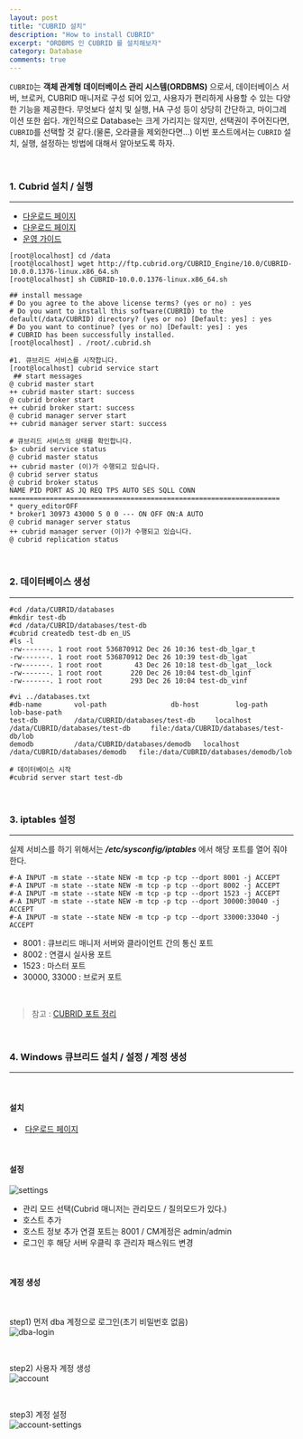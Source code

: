 ```yaml
---
layout: post
title: "CUBRID 설치"
description: "How to install CUBRID"
excerpt: "ORDBMS 인 CUBRID 를 설치해보자"
category: Database
comments: true
---
```


`CUBRID`는 **객체 관계형 데이터베이스 관리 시스템(ORDBMS)** 으로서, 데이터베이스 서버, 브로커, CUBRID 매니저로 구성 되어 있고,
사용자가 편리하게 사용할 수 있는 다양한 기능을 제공한다. 무엇보다 설치 및 실행, HA 구성 등이 상당히 간단하고, 마이그레이션 또한 쉽다.
개인적으로 Database는 크게 가리지는 않지만, 선택권이 주어진다면, `CUBRID`를 선택할 것 같다.(물론, 오라클을 제외한다면...) 이번 포스트에서는 
`CUBRID` 설치, 실행, 설정하는 방법에 대해서 알아보도록 하자. 

<br>

### 1. Cubrid 설치 / 실행
---
+ [다운로드 페이지](http://www.cubrid.com/zbxe/download)
+ [다운로드 페이지](http://www.cubrid.org//linux/64-bit/engine)
+ [운영 가이드](http://www.cubrid.org/manual/ko/9.3.0/quick_start.html#id2)

```{.bash}
[root@localhost] cd /data
[root@localhost] wget http://ftp.cubrid.org/CUBRID_Engine/10.0/CUBRID-10.0.0.1376-linux.x86_64.sh
[root@localhost] sh CUBRID-10.0.0.1376-linux.x86_64.sh
  
## install message
# Do you agree to the above license terms? (yes or no) : yes
# Do you want to install this software(CUBRID) to the default(/data/CUBRID) directory? (yes or no) [Default: yes] : yes
# Do you want to continue? (yes or no) [Default: yes] : yes
# CUBRID has been successfully installed.
[root@localhost] . /root/.cubrid.sh

#1. 큐브리드 서비스를 시작합니다.
[root@localhost] cubrid service start
 ## start messages
@ cubrid master start
++ cubrid master start: success
@ cubrid broker start
++ cubrid broker start: success
@ cubrid manager server start
++ cubrid manager server start: success
 
# 큐브리드 서비스의 상태를 확인합니다.
$> cubrid service status
@ cubrid master status
++ cubrid master (이)가 수행되고 있습니다.
@ cubrid server status
@ cubrid broker status
NAME PID PORT AS JQ REQ TPS AUTO SES SQLL CONN
===================================================================
* query_editorOFF
* broker1 30973 43000 5 0 0 --- ON OFF ON:A AUTO
@ cubrid manager server status
++ cubrid manager server (이)가 수행되고 있습니다.
@ cubrid replication status
```

<br>

### 2. 데이터베이스 생성
---

```{.bash}
#cd /data/CUBRID/databases
#mkdir test-db
#cd /data/CUBRID/databases/test-db
#cubrid createdb test-db en_US
#ls -l
-rw-------. 1 root root 536870912 Dec 26 10:36 test-db_lgar_t
-rw-------. 1 root root 536870912 Dec 26 10:39 test-db_lgat
-rw-------. 1 root root        43 Dec 26 10:18 test-db_lgat__lock
-rw-------. 1 root root       220 Dec 26 10:04 test-db_lginf
-rw-------. 1 root root       293 Dec 26 10:04 test-db_vinf
 
#vi ../databases.txt
#db-name        vol-path                db-host         log-path                lob-base-path
test-db         /data/CUBRID/databases/test-db     localhost       /data/CUBRID/databases/test-db     file:/data/CUBRID/databases/test-db/lob
demodb          /data/CUBRID/databases/demodb   localhost       /data/CUBRID/databases/demodb   file:/data/CUBRID/databases/demodb/lob
 
# 데이터베이스 시작
#cubrid server start test-db
```

<br>

### 3. iptables 설정
---

실제 서비스를 하기 위해서는 ***/etc/sysconfig/iptables*** 에서 해당 포트를 열어 줘야 한다.

```{.bash}
#-A INPUT -m state --state NEW -m tcp -p tcp --dport 8001 -j ACCEPT
#-A INPUT -m state --state NEW -m tcp -p tcp --dport 8002 -j ACCEPT
#-A INPUT -m state --state NEW -m tcp -p tcp --dport 1523 -j ACCEPT
#-A INPUT -m state --state NEW -m tcp -p tcp --dport 30000:30040 -j ACCEPT
#-A INPUT -m state --state NEW -m tcp -p tcp --dport 33000:33040 -j ACCEPT
```

+ 8001 : 큐브리드 매니저 서버와 클라이언트 간의 통신 포트
+ 8002 : 연결시 실사용 포트 
+ 1523 : 마스터 포트
+ 30000, 33000 : 브로커 포트

<br>

> 참고 :  [CUBRID 포트 정리](http://www.cubrid.com/faq/3794356)

<br>

### 4. Windows 큐브리드 설치 / 설정 / 계정 생성
---

<br>

#### 설치 

+  [다운로드 페이지](http://www.cubrid.com/downloads)

<br>

#### 설정 

![settings]({{site.baseurl}}/img/post/database/cubrid/cubrid-1.png)

+ 관리 모드 선택(Cubrid 매니저는 관리모드 / 질의모드가 있다.)
+ 호스트 추가
+ 호스트 정보 추가 연결 포트는 8001 / CM계정은 admin/admin
+ 로그인 후 해당 서버 우클릭 후 관리자 패스워드 변경

<br>

#### 계정 생성

<br>

step1) 먼저 dba 계정으로 로그인(초기 비밀번호 없음) <br>
![dba-login]({{site.baseurl}}/img/post/database/cubrid/cubrid-2.png)

<br>

step2) 사용자 계정 생성 <br>
![account]({{site.baseurl}}/img/post/database/cubrid/cubrid-3.png)

<br>

step3) 계정 설정 <br>
 ![account-settings]({{site.baseurl}}/img/post/database/cubrid/cubrid-4.png)


<br>

<br>